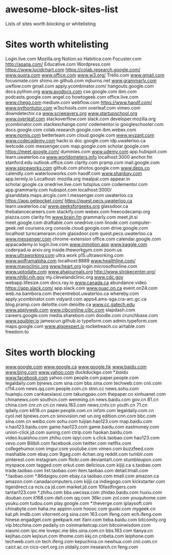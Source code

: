 # awesome-block-sites-list
Lists of sites worth blocking or whitelisting

# Sites worth whitelisting
Login.live.com
Mozilla.org
Notion.so
Habitica.com
Focuster.com
http://asana.com/
Educative.com
Wordpress.com
https://www.lucidchart.com
https://colab.research.google.com/
www.quora.com
www.office.com
www.w3.org/
Trello.com
www.gmail.com
focusmate.com
shimo.im
github.com
mjburns.net
www.grammarly.com
uwflow.com
gmail.com
apply.ycombinator.com/
hangouts.google.com
docs.python.org
www.avodocs.com
cse.google.com
ibm.com
podcasts.google.com
angel.co
howtogeek.com
office.live.com
www.chegg.com
medium.com
webflow.com
https://www.haodf.com/
www.pythontutor.com
w3schools.com
overleaf.com
vimeo.com
downdetector.ca
www.sciweavers.org
www.startupschool.org
www.overleaf.com
stackoverflow.com
slack.com
developer.mozilla.org
ycombinator.com
stackexchange.com/
codementor.io
googleschooler.com
docs.google.com
colab.research.google.com
ibm.webex.com
www.npmjs.com
betterteam.com
cloud.google.com
www.wyzant.com
www.codecademy.com
hackr.io
doc.google.com
idp.uwaterloo.ca
leetcode.com
messenger.com
map.google.com
scholar.google.com
https://meet.google.com/
dummies.com
www.udemy.com
app.hubspot.com
learn.uwaterloo.ca
www.worldometers.info
localhost:3000
anchor.fm
stanford.edu
outlook.office.com
clarity.com
pramp.com
mail.google.com
www.spiceworks.com
github.com
photos.google.com
www.deps.co
calendly.com
waterlooworks.com
haodf.com
www.shanbay.com
app.termly.io
Localhost:
mozilla.org
mealpal.com
appear.in
scholar.google.ca
onedrive.live.com
tutsplus.com
codementor.com
app.grammarly.com
hubspot.com
localhost:3000/
gisanddata.maps.arcgis.com
l.messenger.com
uwaterloo.ca
https://app.getpocket.com/
https://quest.pecs.uwaterloo.ca
learn.uwaterloo.ca/
www.geeksforgeeks.org
glassdoor.ca
thebalancecareers.com
stackify.com
webex.com
freecodecamp.org
piazza.com
clarity.fm
www.brain.fm
grammarly.com
meet.jit.si
meet.google.com
draftable.com
onedrive.com
linode.com
computer-geek.net
coursera.org
console.cloud.google.com
drive.google.com
localhost
turncameraon.com
glassdoor.com
quest.pecs.uwaterloo.ca
www.messenger.com
chrome-extension
office.com
calendar.google.com
appacademy.io
login.live.com
www.inmotion.app
www.kaggle.com
coderpad.io
arxiv.org
inside.theworkgym.com
zoom.us
www.ultraworking.com
ultra.work
p15.ultraworking.com
www.wolframalpha.com
localhost:8889
www.healthline.com/
www.mayoclinic.org
www.heart.org
login.microsoftonline.com
www.uptodate.com
www.ahajournals.org
http://www.strokecenter.org/
www.nhlbi.nih.gov
my.clevelandclinic.org
www.cdc.gov
webapp.lifesize.com
docs.ray.io
www.canada.ca
abundance.video
https://app.slack.com/
app.slack.com
www.ouac.on.ca
event.on24.com
web.na.bambora.com
thecentrebot.uwaterloo.ca
whereby.com
apply.ycombinator.com
vidyard.com
apps4.ams-sga.cra-arc.gc.ca
blog.pramp.com
deloitte.com
deloitte.ca
www.cc.gatech.edu
www.applyweb.com
www.cibconline.cibc.com
slapdash.com
careers.google.com
media.sharebsm.com
doodle.com
crunchbase.com
www.squibler.io
jamescun.github.io
typeform.com
admin.typeform.com
maps.google.com
www.algoexpert.io
rocketreach.co
airtable.com
freedom.to

# Sites worth blocking
www.google.com
www.google.ca
www.google.hk
www.baidu.com
www.bing.com
www.yahoo.com
duckduckgo.com
*.*baidu*
www.facebook.com
yahoo.com
people.com
paper.people.com
legaldaily.com
bjnews.com
sina.com
bbs.sina.com
techweb.com
cnii.com
c114.com
news.qq.com
people.com.cn
stnn.cc
news.sohu.com
huanqiu.com
cankaoxiaoxi.com
takungpao.com
thepaper.cn
xinhuanet.com
chinanews.com
southcn.com
wenming.cn
news.baidu.com
gov.cn
81.cn
china.com
cnr.cn
cri.cn
news.163.com
news.cntv.cn
youth.cn
71.cn
qdaily.com
k618.cn
paper.people.com.cn
infzm.com
legaldaily.com.cn
cyol.net
bjnews.com.cn
sinovision.net
un.org
edition.cnn.com
bbc.com
sina.com.cn
weibo.com
sohu.com
tuijian.hao123.com
map.baidu.com
v.hao123.baidu.com
game.hao123.com
game.baidu.com
eastmoney.com
union-click.jd.com
suning.com
ctrip.com
haokan.baidu.com
video.kuaishou.com
zhihu.com
iqiyi.com
s.click.taobao.com
hao123.com
vevo.com
Bilibili.com
facebook.com
twitter.com
netflix.com
collegehumor.com
imgur.com
youtube.com
vimeo.com
buzzfeed.com
mashable.com
ebay.com
9gag.com
4chan.org
reddit.com
tumblr.com
pinterest.com
instagram.com
flickr.com
deviantart.com
stumbleupon.com
myspace.com
tagged.com
orkut.com
delicious.com
kijiji.ca
s.taobao.com
trade.taobao.com
list.taobao.com 
item.taobao.com
detail.tmall.com
*.taobao.com
*.86daigou.com
ebay.ca
taobao.com
tmall.com
amazon.ca
amazon.com
canadacomputers.com
kijiji.ca
indiegogo.com
kickstarter.com
tigerdirect.ca
ncix.ca
jd.com
market.jd.com
10fastfingers.com
tantan123.com
*.zhihu.com
bbs.uwcssa.com
zhidao.baidu.com
huxiu.com
douban.com
it168.com
dell.com
qq.com
36kr.com
zol.com
youquhome.com
youku.com
tudou.com
play.google.com
*.theverge.com
iplaysoft.com
chinabyte.com
haha.mx
appinn.com
hoooc.com
guokr.com
mygeek.cn
kat.ph
imdb.com
vitorrent.org
sina.com
163.com
ifeng.com
ech.ifeng.com
hinese.engadget.com
geekpark.net
ifanr.com
tieba.baidu.com
bitcoinity.org
vip.btcchina.com
pedaily.cn
coinmarketcap.com
bitcoinwisdom.com
xiaomi.com
ipc.me
lovepc.me
bbs.sina.com.cn
bbs.163.com
tianya.cn
kejihao.com
kejixun.com
ithome.com
kkj.cn
cnbeta.com
leiphone.com
techweb.com.cn
tech.ifeng.com
kepuchina.cn
newhua.com
cnii.com.cn
caict.ac.cn
cics-cert.org.cn
stdaily.com
iresearch.cn
feng.com
